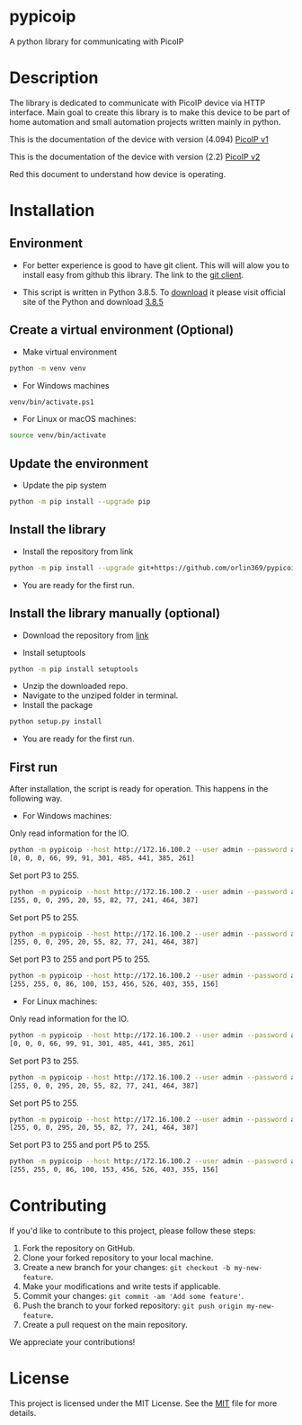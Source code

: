 # pypicoip
A python library for communicating with PicoIP

# Description

The library is dedicated to communicate with PicoIP device via HTTP interface.
Main goal to create this library is to make this device to be part of home automation and small automation projects written mainly in python.

This is the documentation of the device with version (4.094)
[PicoIP v1](https://lan.neomontana-bg.com/picoip.php)

This is the documentation of the device with version (2.2)
[PicoIP v2](https://lan.neomontana-bg.com/picoipv2.php)

Red this document to understand how device is operating.

# Installation

## Environment

 - For better experience is good to have git client. This will will alow you to install easy from github this library. The link to the [git client](https://git-scm.com/download/win).

 - This script is written in Python 3.8.5. To [download](https://www.python.org/downloads/) it please visit official site of the Python and download [3.8.5](https://www.python.org/ftp/python/3.8.5/python-3.8.5.exe)


## Create a virtual environment (Optional)
 - Make virtual environment
```sh
python -m venv venv
```

 - For Windows machines
```sh
venv/bin/activate.ps1
```
 - For Linux or macOS machines:
```sh
source venv/bin/activate
```

## Update the environment
 - Update the pip system
```bash
python -m pip install --upgrade pip 
```

## Install the library
 - Install the repository from link
```sh
python -m pip install --upgrade git+https://github.com/orlin369/pypicoip.git#egg=pypicoip
```
 - You are ready for the first run.

## Install the library manually (optional)
 - Download the repository from [link](git+https://github.com/robko01/app_python3)

 - Install setuptools
```sh
python -m pip install setuptools
```

 - Unzip the downloaded repo.
 - Navigate to the unziped folder in terminal.
 - Install the package
```sh
python setup.py install
```
 - You are ready for the first run.

## First run
After installation, the script is ready for operation. This happens in the following way.

 - For Windows machines:

Only read information for the IO.

```sh
python -m pypicoip --host http://172.16.100.2 --user admin --password admin
[0, 0, 0, 66, 99, 91, 301, 485, 441, 385, 261]
```

Set port P3 to 255.

```sh
python -m pypicoip --host http://172.16.100.2 --user admin --password admin --p3 255
[255, 0, 0, 295, 20, 55, 82, 77, 241, 464, 387]
```

Set port P5 to 255.

```sh
python -m pypicoip --host http://172.16.100.2 --user admin --password admin --p5 255
[255, 0, 0, 295, 20, 55, 82, 77, 241, 464, 387]
```

Set port P3 to 255 and port P5 to 255.

```sh
python -m pypicoip --host http://172.16.100.2 --user admin --password admin --p3 255 --p5 255
[255, 255, 0, 86, 100, 153, 456, 526, 403, 355, 156]
```

 - For Linux machines:

Only read information for the IO.

```sh
python -m pypicoip --host http://172.16.100.2 --user admin --password admin
[0, 0, 0, 66, 99, 91, 301, 485, 441, 385, 261]
```

Set port P3 to 255.

```sh
python -m pypicoip --host http://172.16.100.2 --user admin --password admin --p3 255
[255, 0, 0, 295, 20, 55, 82, 77, 241, 464, 387]
```

Set port P5 to 255.

```sh
python -m pypicoip --host http://172.16.100.2 --user admin --password admin --p5 255
[255, 0, 0, 295, 20, 55, 82, 77, 241, 464, 387]
```

Set port P3 to 255 and port P5 to 255.

```sh
python -m pypicoip --host http://172.16.100.2 --user admin --password admin --p3 255 --p5 255
[255, 255, 0, 86, 100, 153, 456, 526, 403, 355, 156]
```

# Contributing

If you'd like to contribute to this project, please follow these steps:

1. Fork the repository on GitHub.
2. Clone your forked repository to your local machine.
3. Create a new branch for your changes: `git checkout -b my-new-feature`.
4. Make your modifications and write tests if applicable.
5. Commit your changes: `git commit -am 'Add some feature'`.
6. Push the branch to your forked repository: `git push origin my-new-feature`.
7. Create a pull request on the main repository.

We appreciate your contributions!

# License

This project is licensed under the MIT License. See the [MIT](https://choosealicense.com/licenses/mit/) file for more details.
